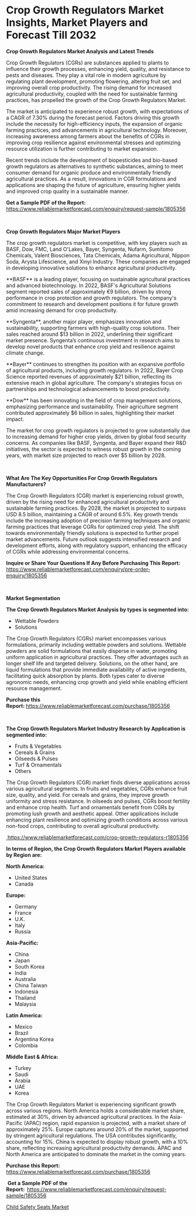 <p><h1>Crop Growth Regulators Market Insights, Market Players and Forecast Till 2032</h1></p><p><strong>Crop Growth Regulators Market Analysis and Latest Trends</strong></p>
<p><p>Crop Growth Regulators (CGRs) are substances applied to plants to influence their growth processes, enhancing yield, quality, and resistance to pests and diseases. They play a vital role in modern agriculture by regulating plant development, promoting flowering, altering fruit set, and improving overall crop productivity. The rising demand for increased agricultural productivity, coupled with the need for sustainable farming practices, has propelled the growth of the Crop Growth Regulators Market.</p><p>The market is anticipated to experience robust growth, with expectations of a CAGR of 7.30% during the forecast period. Factors driving this growth include the necessity for high-efficiency inputs, the expansion of organic farming practices, and advancements in agricultural technology. Moreover, increasing awareness among farmers about the benefits of CGRs in improving crop resilience against environmental stresses and optimizing resource utilization is further contributing to market expansion. </p><p>Recent trends include the development of biopesticides and bio-based growth regulators as alternatives to synthetic substances, aiming to meet consumer demand for organic produce and environmentally friendly agricultural practices. As a result, innovations in CGR formulations and applications are shaping the future of agriculture, ensuring higher yields and improved crop quality in a sustainable manner.</p></p>
<p><strong>Get a Sample PDF of the Report:&nbsp;</strong> <a href="https://www.reliablemarketforecast.com/enquiry/request-sample/1805356?utm_campaign=3225&utm_medium=2&utm_source=Github&utm_content=ia&utm_term=31032025&utm_id=crop-growth-regulators">https://www.reliablemarketforecast.com/enquiry/request-sample/1805356</a></p>
<p>&nbsp;</p>
<p><strong>Crop Growth Regulators Major Market Players</strong></p>
<p><p>The crop growth regulators market is competitive, with key players such as BASF, Dow, FMC, Land O'Lakes, Bayer, Syngenta, Nufarm, Sumitomo Chemicals, Valent Biosciences, Tata Chemicals, Adama Agricultural, Nippon Soda, Arysta Lifescience, and Xinyi Industry. These companies are engaged in developing innovative solutions to enhance agricultural productivity.</p><p>**BASF** is a leading player, focusing on sustainable agricultural practices and advanced biotechnology. In 2022, BASF's Agricultural Solutions segment reported sales of approximately €9 billion, driven by strong performance in crop protection and growth regulators. The company's commitment to research and development positions it for future growth amid increasing demand for crop productivity.</p><p>**Syngenta**, another major player, emphasizes innovation and sustainability, supporting farmers with high-quality crop solutions. Their sales reached around $13 billion in 2022, underlining their significant market presence. Syngenta’s continuous investment in research aims to develop novel products that enhance crop yield and resilience against climate change.</p><p>**Bayer** continues to strengthen its position with an expansive portfolio of agricultural products, including growth regulators. In 2022, Bayer Crop Science reported revenues of approximately $21 billion, reflecting its extensive reach in global agriculture. The company's strategies focus on partnerships and technological advancements to boost productivity.</p><p>**Dow** has been innovating in the field of crop management solutions, emphasizing performance and sustainability. Their agriculture segment contributed approximately $6 billion in sales, highlighting their market impact.</p><p>The market for crop growth regulators is projected to grow substantially due to increasing demand for higher crop yields, driven by global food security concerns. As companies like BASF, Syngenta, and Bayer expand their R&D initiatives, the sector is expected to witness robust growth in the coming years, with market size projected to reach over $5 billion by 2028.</p></p>
<p>&nbsp;</p>
<p><strong>What Are The Key Opportunities For Crop Growth Regulators Manufacturers?</strong></p>
<p><p>The Crop Growth Regulators (CGR) market is experiencing robust growth, driven by the rising need for enhanced agricultural productivity and sustainable farming practices. By 2028, the market is projected to surpass USD 8.5 billion, maintaining a CAGR of around 6.5%. Key growth trends include the increasing adoption of precision farming techniques and organic farming practices that leverage CGRs for optimized crop yield. The shift towards environmentally friendly solutions is expected to further propel market advancements. Future outlook suggests intensified research and development efforts, along with regulatory support, enhancing the efficacy of CGRs while addressing environmental concerns.</p></p>
<p><strong>Inquire or Share Your Questions If Any Before Purchasing This Report:</strong> <a href="https://www.reliablemarketforecast.com/enquiry/pre-order-enquiry/1805356?utm_campaign=3225&utm_medium=2&utm_source=Github&utm_content=ia&utm_term=31032025&utm_id=crop-growth-regulators">https://www.reliablemarketforecast.com/enquiry/pre-order-enquiry/1805356</a></p>
<p>&nbsp;</p>
<p><strong>Market Segmentation</strong></p>
<p><strong>The Crop Growth Regulators Market Analysis by types is segmented into:</strong></p>
<p><ul><li>Wettable Powders</li><li>Solutions</li></ul></p>
<p><p>The Crop Growth Regulators (CGRs) market encompasses various formulations, primarily including wettable powders and solutions. Wettable powders are solid formulations that easily disperse in water, promoting uniform application in agricultural practices. They offer advantages such as longer shelf life and targeted delivery. Solutions, on the other hand, are liquid formulations that provide immediate availability of active ingredients, facilitating quick absorption by plants. Both types cater to diverse agronomic needs, enhancing crop growth and yield while enabling efficient resource management.</p></p>
<p><strong>Purchase this Report:&nbsp;</strong><a href="https://www.reliablemarketforecast.com/purchase/1805356?utm_campaign=3225&utm_medium=2&utm_source=Github&utm_content=ia&utm_term=31032025&utm_id=crop-growth-regulators">https://www.reliablemarketforecast.com/purchase/1805356</a></p>
<p>&nbsp;</p>
<p><strong>The Crop Growth Regulators Market Industry Research by Application is segmented into:</strong></p>
<p><ul><li>Fruits & Vegetables</li><li>Cereals & Grains</li><li>Oilseeds & Pulses</li><li>Turf & Ornamentals</li><li>Others</li></ul></p>
<p><p>The Crop Growth Regulators (CGR) market finds diverse applications across various agricultural segments. In fruits and vegetables, CGRs enhance fruit size, quality, and yield. For cereals and grains, they improve growth uniformity and stress resistance. In oilseeds and pulses, CGRs boost fertility and enhance crop health. Turf and ornamentals benefit from CGRs by promoting lush growth and aesthetic appeal. Other applications include enhancing plant resilience and optimizing growth conditions across various non-food crops, contributing to overall agricultural productivity.</p></p>
<p><a href="https://www.reliablemarketforecast.com/crop-growth-regulators-r1805356?utm_campaign=3225&utm_medium=2&utm_source=Github&utm_content=ia&utm_term=31032025&utm_id=crop-growth-regulators">&nbsp;https://www.reliablemarketforecast.com/crop-growth-regulators-r1805356</a></p>
<p><strong>In terms of Region, the Crop Growth Regulators Market Players available by Region are:</strong></p>
<p>
    <p> <strong> North America: </strong>
        <ul>
            <li>United States</li>
            <li>Canada</li>
        </ul>
        </p> 
    <p> <strong> Europe: </strong>
        <ul>
            <li>Germany</li>
            <li>France</li>
            <li>U.K.</li>
            <li>Italy</li>
            <li>Russia</li>
        </ul>
        </p> 
    <p> <strong> Asia-Pacific: </strong>
        <ul>
            <li>China</li>
            <li>Japan</li>
            <li>South Korea</li>
            <li>India</li>
            <li>Australia</li>
            <li>China Taiwan</li>
            <li>Indonesia</li>
            <li>Thailand</li>
            <li>Malaysia</li>
        </ul>
        </p> 
    <p> <strong> Latin America: </strong>
        <ul>
            <li>Mexico</li>
            <li>Brazil</li>
            <li>Argentina Korea</li>
            <li>Colombia</li>
        </ul>
        </p> 
    <p> <strong> Middle East & Africa: </strong>
        <ul>
            <li>Turkey</li>
            <li>Saudi</li>
            <li>Arabia</li>
            <li>UAE</li>
            <li>Korea</li>
        </ul>
    </p>
    </p>
<p><p>The Crop Growth Regulators Market is experiencing significant growth across various regions. North America holds a considerable market share, estimated at 30%, driven by advanced agricultural practices. In the Asia-Pacific (APAC) region, rapid expansion is projected, with a market share of approximately 25%. Europe captures around 20% of the market, supported by stringent agricultural regulations. The USA contributes significantly, accounting for 15%. China is expected to display robust growth, with a 10% share, reflecting increasing agricultural productivity demands. APAC and North America are anticipated to dominate the market in the coming years.</p></p>
<p><strong>Purchase this Report: </strong><a href="https://www.reliablemarketforecast.com/purchase/1805356?utm_campaign=3225&utm_medium=2&utm_source=Github&utm_content=ia&utm_term=31032025&utm_id=crop-growth-regulators">https://www.reliablemarketforecast.com/purchase/1805356</a></p>
<p>&nbsp;<strong>Get a Sample PDF of the Report:&nbsp;&nbsp;</strong><a href="https://www.reliablemarketforecast.com/enquiry/request-sample/1805356?utm_campaign=3225&utm_medium=2&utm_source=Github&utm_content=ia&utm_term=31032025&utm_id=crop-growth-regulators">https://www.reliablemarketforecast.com/enquiry/request-sample/1805356</a></p>
<p><strong></strong></p>
<p><p><a href="https://github.com/doljanzwald/Market-Research-Report-List-1/blob/main/child-safety-seats-market.md?utm_campaign=3225&utm_medium=2&utm_source=Github&utm_content=ia&utm_term=31032025&utm_id=crop-growth-regulators">Child Safety Seats Market</a></p></p>